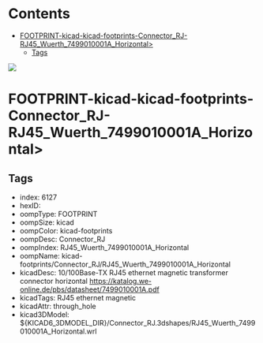 



Contents
========

* [FOOTPRINT-kicad-kicad-footprints-Connector_RJ-RJ45_Wuerth_7499010001A_Horizontal>](#footprint-kicad-kicad-footprints-connector_rj-rj45_wuerth_7499010001a_horizontal)
	* [Tags](#tags)
  
![][im]
# FOOTPRINT-kicad-kicad-footprints-Connector_RJ-RJ45_Wuerth_7499010001A_Horizontal>

## Tags

- index: 6127
- hexID: 
- oompType: FOOTPRINT
- oompSize: kicad
- oompColor: kicad-footprints
- oompDesc: Connector_RJ
- oompIndex: RJ45_Wuerth_7499010001A_Horizontal
- oompName: kicad-footprints/Connector_RJ/RJ45_Wuerth_7499010001A_Horizontal
- kicadDesc: 10/100Base-TX RJ45 ethernet magnetic transformer connector horizontal https://katalog.we-online.de/pbs/datasheet/7499010001A.pdf
- kicadTags: RJ45 ethernet magnetic
- kicadAttr: through_hole
- kicad3DModel: ${KICAD6_3DMODEL_DIR}/Connector_RJ.3dshapes/RJ45_Wuerth_7499010001A_Horizontal.wrl



[im]: image.png
